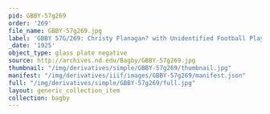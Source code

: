 ```yaml
---
pid: GBBY-57g269
order: '269'
file_name: GBBY-57g269.jpg
label: 'GBBY 57G/269: Christy Flanagan? with Unidentified Football Players - c1925'
_date: '1925'
object_type: glass plate negative
source: http://archives.nd.edu/Bagby/GBBY-57g269.jpg
thumbnail: "/img/derivatives/simple/GBBY-57g269/thumbnail.jpg"
manifest: "/img/derivatives/iiif/images/GBBY-57g269/manifest.json"
full: "/img/derivatives/simple/GBBY-57g269/full.jpg"
layout: generic_collection_item
collection: bagby
---
```

